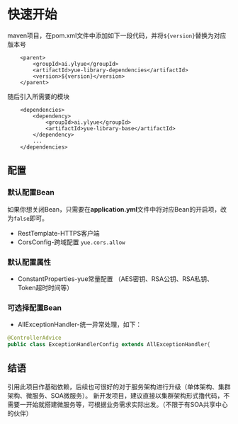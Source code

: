 # 快速开始

maven项目，在pom.xml文件中添加如下一段代码，并将`${version}`替换为对应版本号
``` pom
	<parent>
		<groupId>ai.ylyue</groupId>
		<artifactId>yue-library-dependencies</artifactId>
		<version>${version}</version>
	</parent>
```
随后引入所需要的模块
``` pom
	<dependencies>
		<dependency>
			<groupId>ai.ylyue</groupId>
			<artifactId>yue-library-base</artifactId>
		</dependency>
		...
	</dependencies>
```

## 配置
### 默认配置Bean

如果你想关闭Bean，只需要在<b>application.yml</b>文件中将对应Bean的开启项，改为`false`即可。

- RestTemplate-HTTPS客户端
- CorsConfig-跨域配置 `yue.cors.allow`

### 默认配置属性

- ConstantProperties-yue常量配置 （AES密钥、RSA公钥、RSA私钥、Token超时时间等）

### 可选择配置Bean

- AllExceptionHandler-统一异常处理，如下：

```java
@ControllerAdvice
public class ExceptionHandlerConfig extends AllExceptionHandler{
```

## 结语

引用此项目作基础依赖，后续也可很好的对于服务架构进行升级（单体架构、集群架构、微服务、SOA微服务）。
新开发项目，建议直接以集群架构形式撸代码，不需要一开始就搭建微服务等，可根据业务需求实际出发。（不限于有SOA共享中心的伙伴）